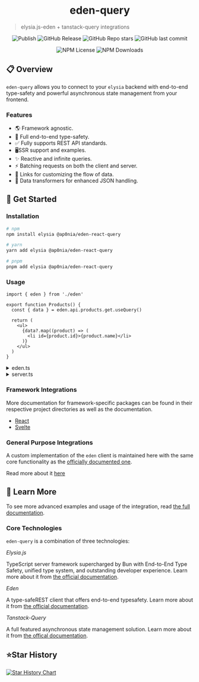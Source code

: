 <h1 align="center">eden-query</h1>

> elysia.js-eden + tanstack-query integrations

<div align="center">

![Publish](https://img.shields.io/github/actions/workflow/status/ap0nia/eden-query/release.yml?style=flat-square)
![GitHub Release](https://img.shields.io/github/v/release/ap0nia/eden-query?style=flat-square)
![GitHub Repo stars](https://img.shields.io/github/stars/ap0nia/eden-query?style=flat-square)
![GitHub last commit](https://img.shields.io/github/last-commit/ap0nia/eden-query?style=flat-square)

</div>

<div align="center">

![NPM License](https://img.shields.io/npm/l/%40ap0nia%2Feden-svelte-query?style=flat-square)
![NPM Downloads](https://img.shields.io/npm/dm/%40ap0nia%2Feden?style=flat-square)

</div>

## 📋 Overview

`eden-query` allows you to connect to your `elysia` backend with end-to-end type-safety and powerful
asynchronous state management from your frontend.

### Features

- 🌎 Framework agnostic.
- 🦺 Full end-to-end type-safety.
- ✅ Fully supports REST API standards.
- 🖥️SSR support and examples.
- ✨ Reactive and infinite queries.
- ⚡ Batching requests on both the client and server.
- 🔗 Links for customizing the flow of data.
- 👀 Data transformers for enhanced JSON handling.

## 🚀 Get Started

### Installation

```sh
# npm
npm install elysia @ap0nia/eden-react-query

# yarn
yarn add elysia @ap0nia/eden-react-query

# pnpm
pnpm add elysia @ap0nia/eden-react-query
```

### Usage

```tsx
import { eden } from './eden'

export function Products() {
  const { data } = eden.api.products.get.useQuery()

  return (
    <ul>
      {data?.map((product) => (
        <li id={product.id}>{product.name}</li>
      )}
    </ul>
  )
}
```

<details>
  <summary>eden.ts</summary>

```tsx
import type { App } from './server'
import { createEdenTreatyReactQuery } from '@ap0nia/eden-react-query'

export const eden = createEdenTreatyReactQuery<App>()
```

</details>

<details>
  <summary>server.ts</summary>

```tsx
import { Elysia } from 'elysia'

const app = new Elysia().get('/api/products', () => {
  return [
    {
      id: 0,
      name: 'Product 0',
    },
    {
      id: 1,
      name: 'Product 1',
    },
    {
      id: 2,
      name: 'Product 2',
    },
  ]
})

export type App = typeof app
```

</details>

### Framework Integrations

More documentation for framework-specific packages can be found in their respective project
directories as well as the documentation.

- [React](./packages/svelte)
- [Svelte](./packages/svelte)

### General Purpose Integrations

A custom implementation of the `eden` client is maintained here with the same core functionality
as the [officially documented one](https://elysiajs.com/eden/overview.html).

Read more about it [here](./packages/eden)

## 📖 Learn More

To see more advanced examples and usage of the integration, read [the full documentation](ap0nia.github.io/eden-query).

### Core Technologies

`eden-query` is a combination of three technologies:

_*Elysia.js*_

TypeScript server framework supercharged by Bun with End-to-End Type Safety,
unified type system, and outstanding developer experience.
Learn more about it from [the official documentation](https://elysiajs.com).

_*Eden*_

A type-safeREST client that offers end-to-end typesafety.
Learn more about it from [the official documentation](https://elysiajs.com/eden/overview.html).

_*Tanstack-Query*_

A full featured asynchronous state management solution.
Learn more about it from [the offical documentation](https://tanstack.com/query/latest).

## ⭐Star History

<a href="https://star-history.com/#ap0nia/eden-query&Date">
 <picture>
   <source media="(prefers-color-scheme: dark)" srcset="https://api.star-history.com/svg?repos=ap0nia/eden-query&type=Date&theme=dark" />
   <source media="(prefers-color-scheme: light)" srcset="https://api.star-history.com/svg?repos=ap0nia/eden-query&type=Date" />
   <img alt="Star History Chart" src="https://api.star-history.com/svg?repos=ap0nia/eden-query&type=Date" />
 </picture>
</a>
